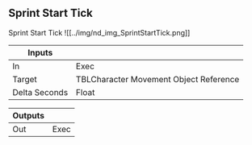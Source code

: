 ## Sprint Start Tick
Sprint Start Tick
![[../img/nd_img_SprintStartTick.png]]

|Inputs||
|--|--|
| In | Exec |
| Target | TBLCharacter Movement Object Reference |
| Delta Seconds | Float |

|Outputs||
|--|--|
| Out | Exec |
